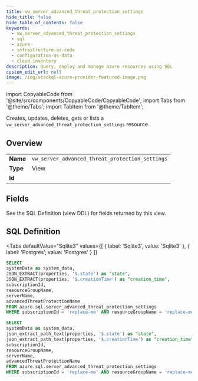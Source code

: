 ```yaml
--- 
title: vw_server_advanced_threat_protection_settings
hide_title: false
hide_table_of_contents: false
keywords:
  - vw_server_advanced_threat_protection_settings
  - sql
  - azure
  - infrastructure-as-code
  - configuration-as-data
  - cloud inventory
description: Query, deploy and manage azure resources using SQL
custom_edit_url: null
image: /img/stackql-azure-provider-featured-image.png
---
```


import CopyableCode from '@site/src/components/CopyableCode/CopyableCode';
import Tabs from '@theme/Tabs';
import TabItem from '@theme/TabItem';

Creates, updates, deletes, gets or lists a <code>vw_server_advanced_threat_protection_settings</code> resource.

## Overview
<table><tbody>
<tr><td><b>Name</b></td><td><code>vw_server_advanced_threat_protection_settings</code></td></tr>
<tr><td><b>Type</b></td><td>View</td></tr>
<tr><td><b>Id</b></td><td><CopyableCode code="azure.sql.vw_server_advanced_threat_protection_settings" /></td></tr>
</tbody></table>

## Fields

See the SQL Definition (view DDL) for fields returned by this view.

## SQL Definition

<Tabs
defaultValue="Sqlite3"
values={[
{ label: 'Sqlite3', value: 'Sqlite3' },
{ label: 'Postgres', value: 'Postgres' }
]}
>
<TabItem value="Sqlite3">

```sql
SELECT
systemData as system_data,
JSON_EXTRACT(properties, '$.state') as "state",
JSON_EXTRACT(properties, '$.creationTime') as "creation_time",
subscriptionId,
resourceGroupName,
serverName,
advancedThreatProtectionName
FROM azure.sql.server_advanced_threat_protection_settings
WHERE subscriptionId = 'replace-me' AND resourceGroupName = 'replace-me' AND serverName = 'replace-me';
```

</TabItem>
<TabItem value="Postgres">

```sql
SELECT
systemData as system_data,
json_extract_path_text(properties, '$.state') as "state",
json_extract_path_text(properties, '$.creationTime') as "creation_time",
subscriptionId,
resourceGroupName,
serverName,
advancedThreatProtectionName
FROM azure.sql.server_advanced_threat_protection_settings
WHERE subscriptionId = 'replace-me' AND resourceGroupName = 'replace-me' AND serverName = 'replace-me';
```

</TabItem>
</Tabs>
